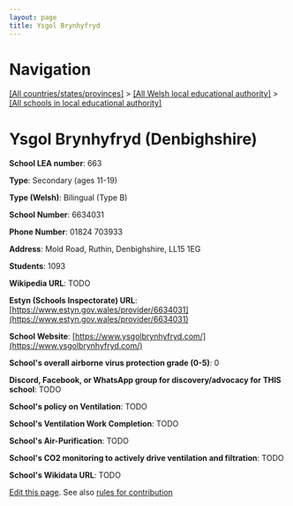 ```yaml
---
layout: page
title: Ysgol Brynhyfryd
---
```

# Navigation

[[All countries/states/provinces]](../../..) > [[All Welsh local educational authority]](../..) > [[All schools in local educational authority]](..)

# Ysgol Brynhyfryd (Denbighshire)

**School LEA number**: 663

**Type**: Secondary (ages 11-19)

**Type (Welsh)**: Bilingual (Type B)

**School Number**: 6634031

**Phone Number**: 01824 703933

**Address**: Mold Road, Ruthin, Denbighshire, LL15 1EG

**Students**: 1093

**Wikipedia URL**: TODO

**Estyn (Schools Inspectorate) URL**: [https://www.estyn.gov.wales/provider/6634031](https://www.estyn.gov.wales/provider/6634031)

**School Website**: [https://www.ysgolbrynhyfryd.com/](https://www.ysgolbrynhyfryd.com/)

**School's overall airborne virus protection grade (0-5)**: 0

**Discord, Facebook, or WhatsApp group for discovery/advocacy for THIS school**: TODO

**School's policy on Ventilation**: TODO

**School's Ventilation Work Completion**: TODO

**School's Air-Purification**: TODO

**School's CO2 monitoring to actively drive ventilation and filtration**: TODO

**School's Wikidata URL**: TODO




[Edit this page](https://github.com/ventilate-schools/Wales/edit/prif/./Denbighshire/Ysgol_Brynhyfryd.md). See also [rules for contribution](../../../contribution-rules/)